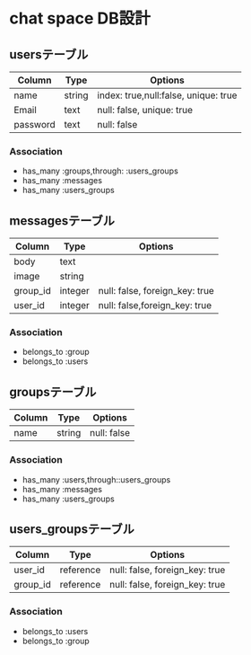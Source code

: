 # chat space DB設計
## usersテーブル
|Column|Type|Options|
|------|----|-------|
|name|string|index: true,null:false, unique: true|
|Email|text|null: false, unique: true|
|password|text|null: false|
### Association
- has_many :groups,through: :users_groups
- has_many :messages
- has_many :users_groups

## messagesテーブル
|Column|Type|Options|
|------|----|-------|
|body|text||
|image|string||
|group_id|integer|null: false, foreign_key: true|
|user_id|integer|null: false,foreign_key: true|
### Association
- belongs_to :group
- belongs_to :users


## groupsテーブル
|Column|Type|Options|
|------|----|-------|
|name|string|null: false|

### Association
- has_many :users,through::users_groups
- has_many :messages
- has_many :users_groups


## users_groupsテーブル

|Column|Type|Options|
|------|----|-------|
|user_id|reference|null: false, foreign_key: true|
|group_id|reference|null: false, foreign_key: true|

### Association
- belongs_to :users
- belongs_to :group